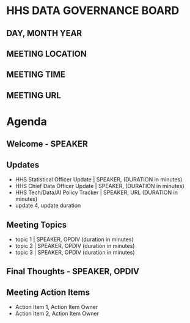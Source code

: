 #  HHS DATA GOVERNANCE BOARD
## DAY, MONTH YEAR
## MEETING LOCATION
## MEETING TIME
## MEETING URL

# Agenda
## Welcome - SPEAKER
## Updates
 - HHS Statistical Officer Update | SPEAKER, (DURATION in minutes)
 - HHS Chief Data Officer Update | SPEAKER, (DURATION in minutes)
 - HHS Tech/Data/AI Policy Tracker | SPEAKER, URL (DURATION in minutes)
 - update 4, update duration

## Meeting Topics
 - topic 1 | SPEAKER, OPDIV (duration in minutes)
 - topic 2 | SPEAKER, OPDIV (duration in minutes)
 - topic 3 | SPEAKER, OPDIV (duration in minutes)

## Final Thoughts - SPEAKER, OPDIV

## Meeting Action Items
 - Action Item 1, Action Item Owner
 - Action Item 2, Action Item Owner
